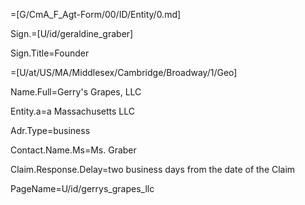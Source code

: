 =[G/CmA_F_Agt-Form/00/ID/Entity/0.md]

Sign.=[U/id/geraldine_graber]

Sign.Title=Founder

=[U/at/US/MA/Middlesex/Cambridge/Broadway/1/Geo]

Name.Full=Gerry's Grapes, LLC

Entity.a=a Massachusetts LLC

Adr.Type=business

Contact.Name.Ms=Ms. Graber

Claim.Response.Delay=two business days from the date of the Claim

PageName=U/id/gerrys_grapes_llc
